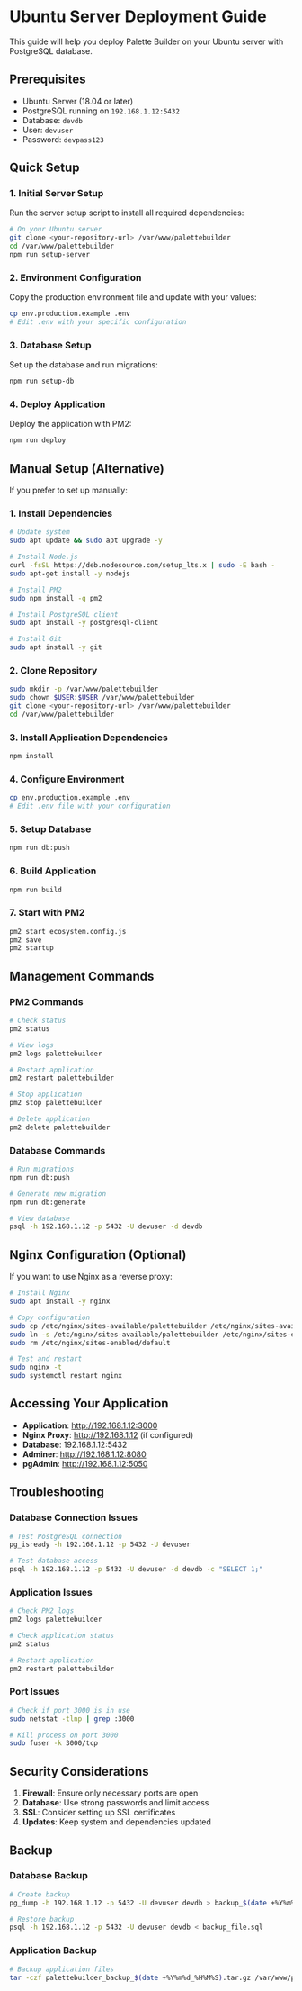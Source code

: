 # Ubuntu Server Deployment Guide

This guide will help you deploy Palette Builder on your Ubuntu server with PostgreSQL database.

## Prerequisites

- Ubuntu Server (18.04 or later)
- PostgreSQL running on `192.168.1.12:5432`
- Database: `devdb`
- User: `devuser`
- Password: `devpass123`

## Quick Setup

### 1. Initial Server Setup

Run the server setup script to install all required dependencies:

```bash
# On your Ubuntu server
git clone <your-repository-url> /var/www/palettebuilder
cd /var/www/palettebuilder
npm run setup-server
```

### 2. Environment Configuration

Copy the production environment file and update with your values:

```bash
cp env.production.example .env
# Edit .env with your specific configuration
```

### 3. Database Setup

Set up the database and run migrations:

```bash
npm run setup-db
```

### 4. Deploy Application

Deploy the application with PM2:

```bash
npm run deploy
```

## Manual Setup (Alternative)

If you prefer to set up manually:

### 1. Install Dependencies

```bash
# Update system
sudo apt update && sudo apt upgrade -y

# Install Node.js
curl -fsSL https://deb.nodesource.com/setup_lts.x | sudo -E bash -
sudo apt-get install -y nodejs

# Install PM2
sudo npm install -g pm2

# Install PostgreSQL client
sudo apt install -y postgresql-client

# Install Git
sudo apt install -y git
```

### 2. Clone Repository

```bash
sudo mkdir -p /var/www/palettebuilder
sudo chown $USER:$USER /var/www/palettebuilder
git clone <your-repository-url> /var/www/palettebuilder
cd /var/www/palettebuilder
```

### 3. Install Application Dependencies

```bash
npm install
```

### 4. Configure Environment

```bash
cp env.production.example .env
# Edit .env file with your configuration
```

### 5. Setup Database

```bash
npm run db:push
```

### 6. Build Application

```bash
npm run build
```

### 7. Start with PM2

```bash
pm2 start ecosystem.config.js
pm2 save
pm2 startup
```

## Management Commands

### PM2 Commands

```bash
# Check status
pm2 status

# View logs
pm2 logs palettebuilder

# Restart application
pm2 restart palettebuilder

# Stop application
pm2 stop palettebuilder

# Delete application
pm2 delete palettebuilder
```

### Database Commands

```bash
# Run migrations
npm run db:push

# Generate new migration
npm run db:generate

# View database
psql -h 192.168.1.12 -p 5432 -U devuser -d devdb
```

## Nginx Configuration (Optional)

If you want to use Nginx as a reverse proxy:

```bash
# Install Nginx
sudo apt install -y nginx

# Copy configuration
sudo cp /etc/nginx/sites-available/palettebuilder /etc/nginx/sites-available/
sudo ln -s /etc/nginx/sites-available/palettebuilder /etc/nginx/sites-enabled/
sudo rm /etc/nginx/sites-enabled/default

# Test and restart
sudo nginx -t
sudo systemctl restart nginx
```

## Accessing Your Application

- **Application**: http://192.168.1.12:3000
- **Nginx Proxy**: http://192.168.1.12 (if configured)
- **Database**: 192.168.1.12:5432
- **Adminer**: http://192.168.1.12:8080
- **pgAdmin**: http://192.168.1.12:5050

## Troubleshooting

### Database Connection Issues

```bash
# Test PostgreSQL connection
pg_isready -h 192.168.1.12 -p 5432 -U devuser

# Test database access
psql -h 192.168.1.12 -p 5432 -U devuser -d devdb -c "SELECT 1;"
```

### Application Issues

```bash
# Check PM2 logs
pm2 logs palettebuilder

# Check application status
pm2 status

# Restart application
pm2 restart palettebuilder
```

### Port Issues

```bash
# Check if port 3000 is in use
sudo netstat -tlnp | grep :3000

# Kill process on port 3000
sudo fuser -k 3000/tcp
```

## Security Considerations

1. **Firewall**: Ensure only necessary ports are open
2. **Database**: Use strong passwords and limit access
3. **SSL**: Consider setting up SSL certificates
4. **Updates**: Keep system and dependencies updated

## Backup

### Database Backup

```bash
# Create backup
pg_dump -h 192.168.1.12 -p 5432 -U devuser devdb > backup_$(date +%Y%m%d_%H%M%S).sql

# Restore backup
psql -h 192.168.1.12 -p 5432 -U devuser devdb < backup_file.sql
```

### Application Backup

```bash
# Backup application files
tar -czf palettebuilder_backup_$(date +%Y%m%d_%H%M%S).tar.gz /var/www/palettebuilder
```
